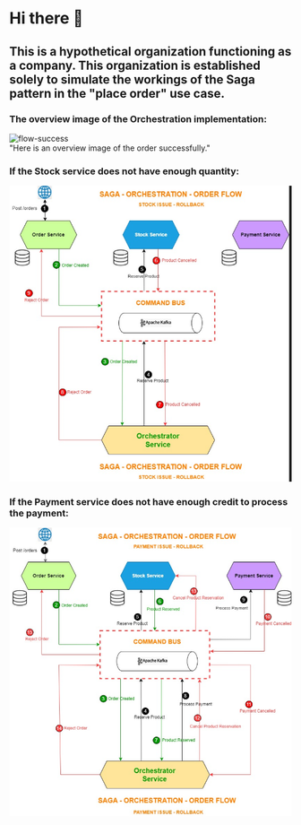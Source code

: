 # Hi there 👋
## This is a hypothetical organization functioning as a company. This organization is established solely to simulate the workings of the Saga pattern in the "place order" use case. 

### The overview image of the Orchestration implementation:
![flow-success](,/flow-success.png)
</br>
"Here is an overview image of the order successfully."

### If the Stock service does not have enough quantity:
![stock-failure](./product-cancel.png)
</br>

### If the Payment service does not have enough credit to process the payment:
![payment-failure](./payment-cancel.png)
</br>
